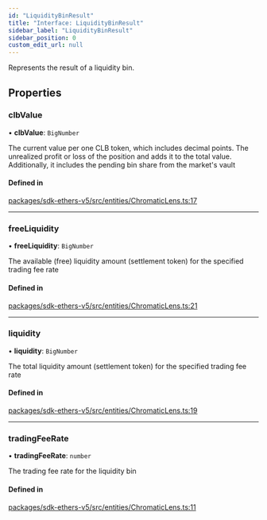```yaml
---
id: "LiquidityBinResult"
title: "Interface: LiquidityBinResult"
sidebar_label: "LiquidityBinResult"
sidebar_position: 0
custom_edit_url: null
---
```


Represents the result of a liquidity bin.

## Properties

### clbValue

• **clbValue**: `BigNumber`

The current value per one CLB token, which includes decimal points.
The unrealized profit or loss of the position and adds it to the total value.
Additionally, it includes the pending bin share from the market's vault

#### Defined in

[packages/sdk-ethers-v5/src/entities/ChromaticLens.ts:17](https://github.com/chromatic-protocol/sdk/blob/4d74715/packages/sdk-ethers-v5/src/entities/ChromaticLens.ts#L17)

___

### freeLiquidity

• **freeLiquidity**: `BigNumber`

The available (free) liquidity amount (settlement token) for the specified trading fee rate

#### Defined in

[packages/sdk-ethers-v5/src/entities/ChromaticLens.ts:21](https://github.com/chromatic-protocol/sdk/blob/4d74715/packages/sdk-ethers-v5/src/entities/ChromaticLens.ts#L21)

___

### liquidity

• **liquidity**: `BigNumber`

The total liquidity amount (settlement token) for the specified trading fee rate

#### Defined in

[packages/sdk-ethers-v5/src/entities/ChromaticLens.ts:19](https://github.com/chromatic-protocol/sdk/blob/4d74715/packages/sdk-ethers-v5/src/entities/ChromaticLens.ts#L19)

___

### tradingFeeRate

• **tradingFeeRate**: `number`

The trading fee rate for the liquidity bin

#### Defined in

[packages/sdk-ethers-v5/src/entities/ChromaticLens.ts:11](https://github.com/chromatic-protocol/sdk/blob/4d74715/packages/sdk-ethers-v5/src/entities/ChromaticLens.ts#L11)
